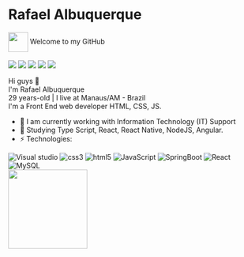 # Rafael Albuquerque 
<div> <img align="center" height="40" src="https://www.sferalabs.cc/wp-content/uploads/github-logo-white.png"> Welcome to my GitHub </div>
<br>

  <a>
  <a href="https://www.linkedin.com/in/faelalbuqq/" target="_blank"><img src="https://img.shields.io/badge/-LinkedIn-%230077B5?style=for-the-badge&logo=linkedin&logoColor=white" target="_blank"></a>
  <a href = "faelalbuqq@gmail.com"><img src="https://img.shields.io/badge/Gmail-D14836?style=for-the-badge&logo=gmail&logoColor=white"></a>
  <a href="https://instagram.com/rafael.albuqq" target="_blank"><img src="https://img.shields.io/badge/-Instagram-%23E4405F?style=for-the-badge&logo=instagram&logoColor=white" target="_blank"></a>
  <a href="https://twitter.com/faelalbuqq" target="_blank"><img src="https://img.shields.io/badge/Twitter-1DA1F2?style=for-the-badge&logo=twitter&logoColor=white" target="_blank"></a>
  <a href="https://open.spotify.com/playlist/3TNMcoGu5xhkUNgd5EXPqv?si=hwLhcHGPT8qoLAdftQ8ELA" target="_blank"><img src="https://img.shields.io/badge/Spotify-1ED760?&style=for-the-badge&logo=spotify&logoColor=white"target="_blank"></a>
  
 
Hi guys 👋<br>
I'm Rafael Albuquerque <br>
29 years-old | I live at Manaus/AM - Brazil <br>
I'm a Front End web developer HTML, CSS, JS.

- 🔭 I am currently working with Information Technology (IT) Support
- 🌱 Studying Type Script, React, React Native, NodeJS, Angular.
- ⚡ Technologies: 

<div align="left">
<img src="https://img.shields.io/badge/Visual%20Studio%20Code-0078d7.svg?style=for-the-badge&logo=visual-studio-code&logoColor=white" alt="Visual studio"/>
<img src="https://img.shields.io/badge/CSS3-1572B6?style=for-the-badge&logo=css3&logoColor=white" alt="css3"/> 
<img src="https://img.shields.io/badge/html5-%23E34F26.svg?style=for-the-badge&logo=html5&logoColor=white" alt="html5"/>
<img src="https://img.shields.io/badge/javascript-%23323330.svg?style=for-the-badge&logo=javascript&logoColor=%23F7DF1E" alt="JavaScript"/>
<img src="https://img.shields.io/badge/spring-%236DB33F.svg?style=for-the-badge&logo=spring&logoColor=white" alt="SpringBoot"/>
<img src="https://img.shields.io/badge/react-%2320232a.svg?style=for-the-badge&logo=react&logoColor=%2361DAFB" alt="React"/>
<img src="https://img.shields.io/badge/mysql-%2300f.svg?style=for-the-badge&logo=mysql&logoColor=white" alt="MySQL"/>
<div/>


<div align="left">
<a href="https://github.com/cod3rafael">
<img height="160em" src="https://github-readme-stats.vercel.app/api?username=cod3rafael&show_icons=true&theme=dark&include_all_commits=true&count_private=true"/>
<div/>

